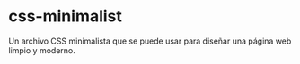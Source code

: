 # css-minimalist
Un archivo CSS minimalista que se puede usar para diseñar una página web limpio y moderno.
